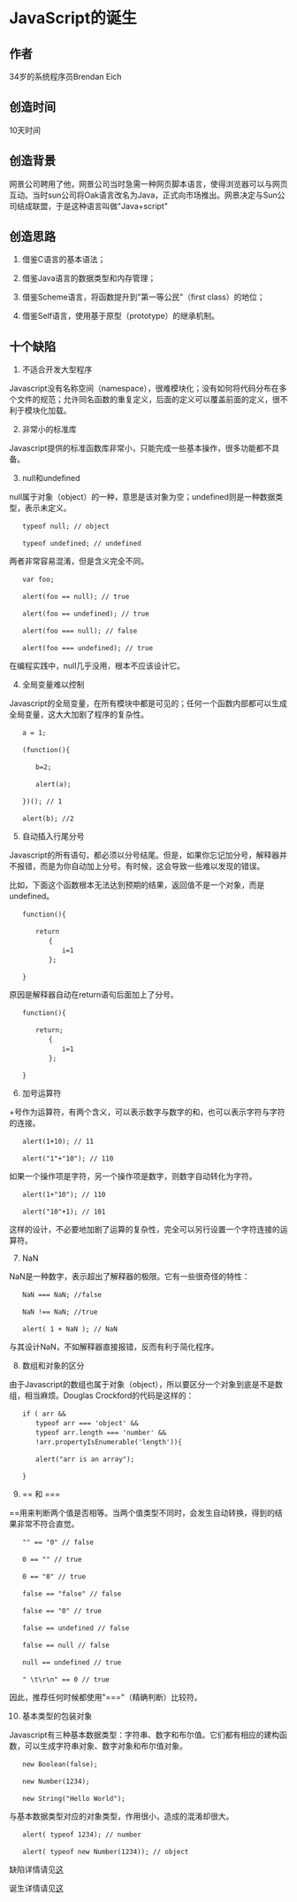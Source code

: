 # JavaScript的诞生

## 作者
34岁的系统程序员Brendan Eich

## 创造时间
10天时间

## 创造背景
网景公司聘用了他，网景公司当时急需一种网页脚本语言，使得浏览器可以与网页互动。当时sun公司将Oak语言改名为Java，正式向市场推出。网景决定与Sun公司结成联盟，于是这种语言叫做"Java+script"

## 创造思路
1. 借鉴C语言的基本语法；

2. 借鉴Java语言的数据类型和内存管理；

3. 借鉴Scheme语言，将函数提升到"第一等公民"（first class）的地位；

4. 借鉴Self语言，使用基于原型（prototype）的继承机制。

## 十个缺陷
1. 不适合开发大型程序

Javascript没有名称空间（namespace），很难模块化；没有如何将代码分布在多个文件的规范；允许同名函数的重复定义，后面的定义可以覆盖前面的定义，很不利于模块化加载。

2. 非常小的标准库

Javascript提供的标准函数库非常小，只能完成一些基本操作，很多功能都不具备。

3. null和undefined

null属于对象（object）的一种，意思是该对象为空；undefined则是一种数据类型，表示未定义。

    　　typeof null; // object

    　　typeof undefined; // undefined

两者非常容易混淆，但是含义完全不同。

    　　var foo;

    　　alert(foo == null); // true

    　　alert(foo == undefined); // true

    　　alert(foo === null); // false

    　　alert(foo === undefined); // true

在编程实践中，null几乎没用，根本不应该设计它。

4. 全局变量难以控制

Javascript的全局变量，在所有模块中都是可见的；任何一个函数内部都可以生成全局变量，这大大加剧了程序的复杂性。

    　　a = 1;

    　　(function(){

    　　　　b=2;

    　　　　alert(a);

    　　})(); // 1

    　　alert(b); //2

5. 自动插入行尾分号

Javascript的所有语句，都必须以分号结尾。但是，如果你忘记加分号，解释器并不报错，而是为你自动加上分号。有时候，这会导致一些难以发现的错误。

比如，下面这个函数根本无法达到预期的结果，返回值不是一个对象，而是undefined。

    　　function(){

    　　　　return
    　　　　　　{
    　　　　　　　　i=1
    　　　　　　};

    　　}

原因是解释器自动在return语句后面加上了分号。

    　　function(){

    　　　　return;
    　　　　　　{
    　　　　　　　　i=1
    　　　　　　};

    　　}

6. 加号运算符

+号作为运算符，有两个含义，可以表示数字与数字的和，也可以表示字符与字符的连接。

    　　alert(1+10); // 11

    　　alert("1"+"10"); // 110

如果一个操作项是字符，另一个操作项是数字，则数字自动转化为字符。

    　　alert(1+"10"); // 110

    　　alert("10"+1); // 101

这样的设计，不必要地加剧了运算的复杂性，完全可以另行设置一个字符连接的运算符。

7. NaN

NaN是一种数字，表示超出了解释器的极限。它有一些很奇怪的特性：

    　　NaN === NaN; //false

    　　NaN !== NaN; //true

    　　alert( 1 + NaN ); // NaN

与其设计NaN，不如解释器直接报错，反而有利于简化程序。

8. 数组和对象的区分

由于Javascript的数组也属于对象（object），所以要区分一个对象到底是不是数组，相当麻烦。Douglas Crockford的代码是这样的：

    　　if ( arr &&
    　　　　typeof arr === 'object' &&
    　　　　typeof arr.length === 'number' &&
    　　　　!arr.propertyIsEnumerable('length')){

    　　　　alert("arr is an array");

    　　}

9. == 和 ===

==用来判断两个值是否相等。当两个值类型不同时，会发生自动转换，得到的结果非常不符合直觉。

    　　"" == "0" // false

    　　0 == "" // true

    　　0 == "0" // true

    　　false == "false" // false

    　　false == "0" // true

    　　false == undefined // false

    　　false == null // false

    　　null == undefined // true

    　　" \t\r\n" == 0 // true

因此，推荐任何时候都使用"==="（精确判断）比较符。

10. 基本类型的包装对象

Javascript有三种基本数据类型：字符串、数字和布尔值。它们都有相应的建构函数，可以生成字符串对象、数字对象和布尔值对象。

    　　new Boolean(false);

    　　new Number(1234);

    　　new String("Hello World");

与基本数据类型对应的对象类型，作用很小，造成的混淆却很大。

    　　alert( typeof 1234); // number

    　　alert( typeof new Number(1234)); // object


缺陷详情请见[这](http://www.ruanyifeng.com/blog/2011/06/10_design_defects_in_javascript.html)

诞生详情请见[这](http://www.ruanyifeng.com/blog/2011/06/birth_of_javascript.html)